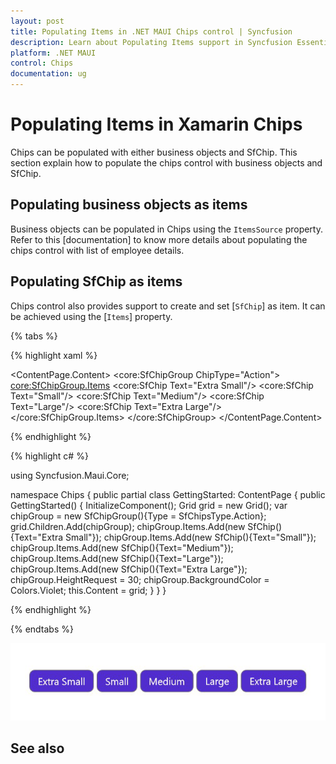 ```yaml
---
layout: post
title: Populating Items in .NET MAUI Chips control | Syncfusion
description: Learn about Populating Items support in Syncfusion Essential Studio .NET MAUI Chips control, its elements and more.
platform: .NET MAUI
control: Chips
documentation: ug
---
```


# Populating Items in Xamarin Chips

Chips can be populated with either business objects and SfChip. This section explain how to populate the chips control with business objects and SfChip.

## Populating business objects as items

Business objects can be populated in Chips using the `ItemsSource` property.
Refer to this [documentation] to know more details about populating the chips control with list of employee details.

## Populating SfChip as items

Chips control also provides support to create and set [`SfChip`] as item. It can be achieved using the [`Items`] property.

{% tabs %}

{% highlight xaml %}

<ContentPage
    xmlns="http://schemas.microsoft.com/dotnet/2021/maui"
    xmlns:x="http://schemas.microsoft.com/winfx/2009/xaml"
    xmlns:core ="clr-namespace:Syncfusion.Maui.Core;assembly=Syncfusion.Maui.Core"
    xmlns:x="http://schemas.microsoft.com/winfx/2009/xaml"
    xmlns:local="clr-namespace:Chips"
    x:Class="Chips.GettingStarted">
	<ContentPage.Content>
		<core:SfChipGroup ChipType="Action">
			<core:SfChipGroup.Items>
				<core:SfChip Text="Extra Small"/>
				<core:SfChip Text="Small"/>
				<core:SfChip Text="Medium"/>
				<core:SfChip Text="Large"/>
				<core:SfChip Text="Extra Large"/>
			</core:SfChipGroup.Items>
		</core:SfChipGroup>
	</ContentPage.Content>
</ContentPage>

	
{% endhighlight %}

{% highlight c# %}

using Syncfusion.Maui.Core;

namespace Chips
{
	public partial class GettingStarted: ContentPage
	{
		public GettingStarted()
		{
			InitializeComponent();
			Grid grid = new Grid();
			var chipGroup = new SfChipGroup(){Type = SfChipsType.Action};
			grid.Children.Add(chipGroup);
			chipGroup.Items.Add(new SfChip(){Text="Extra Small"});
			chipGroup.Items.Add(new SfChip(){Text="Small"});
			chipGroup.Items.Add(new SfChip(){Text="Medium"});
			chipGroup.Items.Add(new SfChip(){Text="Large"});
			chipGroup.Items.Add(new SfChip(){Text="Extra Large"});
			chipGroup.HeightRequest = 30;
        	chipGroup.BackgroundColor = Colors.Violet;
			this.Content = grid;
		}
	}
}

{% endhighlight %}

{% endtabs %}

![Collection of items to chip group](images/items/chips_items.png)

## See also
